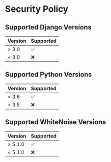 # Security Policy

## Supported Django Versions


| Version | Supported          |
| ------- | ------------------ |
| > 3.0   | :white_check_mark: |
| < 3.0   | :x:                |


## Supported Python Versions


| Version | Supported          |
| ------- | ------------------ |
| > 3.6   | :white_check_mark: |
| < 3.5   | :x:                |


## Supported WhiteNoise Versions


| Version | Supported          |
| ------- | ------------------ |
| > 5.1.0  | :white_check_mark: |
| < 5.1.0  | :x:                |


